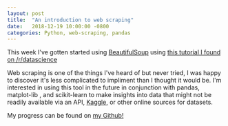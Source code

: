 ```yaml
---
layout: post
title:  "An introduction to web scraping"
date:   2018-12-19 10:00:00 -0800
categories: Python, web-scraping, pandas
---
```


This week I've gotten started using [BeautifulSoup](https://www.crummy.com/software/BeautifulSoup/) using [this tutorial I found on /r/datascience](https://www.learndatasci.com/tutorials/ultimate-guide-web-scraping-w-python-requests-and-beautifulsoup/)

Web scraping is one of the things I've heard of but never tried, I was happy to discover it's less complicated to impliment than I thought it would be. I'm interested in using this tool in the future in conjunction with pandas, matplot-lib , and scikit-learn to make insights into data that might not be readily available via an API, [Kaggle](https://www.kaggle.com/), or other online sources for datasets.

My progress can be found on [my Github!](https://github.com/dtklein7/python_practice/blob/master/web_scraping_practice_1.ipynb)
